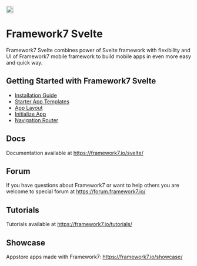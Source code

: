 <a href="https://www.patreon.com/vladimirkharlampidi"><img src="https://framework7.io/i/support-badge.png" height="20"></a>

# Framework7 Svelte

Framework7 Svelte combines power of Svelte framework with flexibility and UI of Framework7 mobile framework to build mobile apps in even more easy and quick way.

## Getting Started with Framework7 Svelte
  * [Installation Guide](https://framework7.io/svelte/installation.html)
  * [Starter App Templates](https://framework7.io/templates/)
  * [App Layout](https://framework7.io/svelte/app-layout.html)
  * [Initialize App](https://framework7.io/svelte/init-app.html)
  * [Navigation Router](https://framework7.io/svelte/navigation-router.html)

## Docs

Documentation available at https://framework7.io/svelte/

## Forum

If you have questions about Framework7 or want to help others you are welcome to special forum at https://forum.framework7.io/

## Tutorials

Tutorials available at https://framework7.io/tutorials/

## Showcase

Appstore apps made with Framework7: https://framework7.io/showcase/
